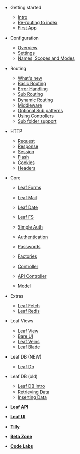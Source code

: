 * Getting started
  * [Intro](leaf/v/2.5.0/intro/)
  * [Re-routing to index](leaf/v/2.5.0/intro/htaccess)
  * [First App](leaf/v/2.5.0/intro/first)

* Configuration
  * [Overview](leaf/v/2.5.0/config/)
  * [Settings](leaf/v/2.5.0/config/settings)
  * [Names, Scopes and Modes](leaf/v/2.5.0/config/nsm)

* Routing
  * [What's new](leaf/v/2.5.0/routing/new)
  * [Basic Routing](leaf/v/2.5.0/routing/)
  * [Error Handling](leaf/v/2.5.0/routing/errors)
  * [Sub Routing](leaf/v/2.5.0/routing/sub-routing)
  * [Dynamic Routing](leaf/v/2.5.0/routing/dynamic)
  * [Middleware](leaf/v/2.5.0/routing/middleware)
  * [Optional Sub patterns](leaf/v/2.5.0/routing/sub-patterns)
  * [Using Controllers](leaf/v/2.5.0/routing/controller)
  * [Sub folder support](leaf/v/2.5.0/routing/sub-folder)

* HTTP
  * [Request](leaf/v/2.5.0/http/request)
  * [Response](leaf/v/2.5.0/http/response)
  * [Session](leaf/v/2.5.0/http/session)
  * [Flash](leaf/v/2.5.0/http/flash)
  * [Cookies](leaf/v/2.5.0/http/cookies)
  * [Headers](leaf/v/2.5.0/http/headers)

* Core
  * [Leaf Forms](leaf/v/2.5.0/core/forms)
  * [Leaf Mail](leaf/v/2.5.0/core/mail)
  * [Leaf Date](leaf/v/2.5.0/core/date)
  * [Leaf FS](leaf/v/2.5.0/core/fs)
  
  * [Simple Auth](leaf/v/2.5.0/core/auth)
  * [Authentication](leaf/v/2.5.0/core/authentication)
  * [Passwords](leaf/v/2.5.0/core/passwords)
  
  * [Factories](leaf/v/2.5.0/core/factories)
  * [Controller](leaf/v/2.5.0/core/controller)
  * [API Controller](leaf/v/2.5.0/core/api-controller)
  * [Model](leaf/v/2.5.0/core/model)

* Extras
  * [Leaf Fetch](fetch/)
  * [Leaf Redis](redis/)

* Leaf Views
  * [Leaf View](leaf/v/2.5.0/views/view)
  * [Bare UI](leaf/v/2.5.0/views/bareui)
  * [Leaf Veins](leaf/v/2.5.0/views/veins)
  * [Leaf Blade](leaf/v/2.5.0/views/blade)

* Leaf DB (NEW)
  * [Leaf Db](leaf/v/2.5.0/db/)

* Leaf DB (old)
  * [Leaf DB Intro](leaf/v/2.5.0/database/)
  * [Retrieving Data](leaf/v/2.5.0/database/select)
  * [Inserting Data](leaf/v/2.5.0/database/insert)

* [**Leaf API**](leaf-api/)

* [**Leaf UI**](ui/)

* [**Tilly**](tilly/)

* [**Beta Zone**](leaf/v/2.5.0/beta-zone/)

* [**Code Labs**](codelabls/)
